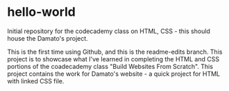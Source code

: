 # hello-world
Initial repository for the codecademy class on HTML, CSS - this should house the Damato's project.

This is the first time using Github, and this is the readme-edits branch. 
This project is to showcase what I've learned in completing the HTML and CSS portions of the coadecademy class "Build Websites From Scratch".
This project contains the work for Damato's website - a quick project for HTML with linked CSS file.
